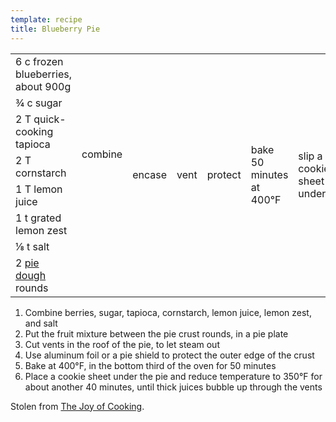 ```yaml
---
template: recipe
title: Blueberry Pie
---
```

<table>
<tr>
  <td>6 c frozen blueberries, about 900g</td>
  <td rowspan="7">combine</td>
  <td rowspan="8">encase</td>
  <td rowspan="8">vent</td>
  <td rowspan="8">protect</td>
  <td rowspan="8">bake 50 minutes at 400&deg;F</td>
  <td rowspan="8">slip a cookie sheet under</td>
  <td rowspan="8">bake 40 minutes at 350&deg;F</td>
</tr>  
<tr>
  <td>&frac34; c sugar</td>
</tr>  
<tr>
  <td>2 T quick-cooking tapioca</td>
</tr>  
<tr>
  <td>2 T cornstarch</td>
</tr>  
<tr>
  <td>1 T lemon juice</td>
</tr>  
<tr>
  <td>1 t grated lemon zest</td>
</tr>  
<tr>
  <td>&frac18; t salt</td>
</tr>  
<tr>
  <td>2 <a href="../pieCrust">pie dough</a> rounds</td>
  <td class="righthide">&nbsp;</td>
</tr>
</table>

1. Combine berries, sugar, tapioca, cornstarch, lemon juice, lemon zest, and salt
1. Put the fruit mixture between the pie crust rounds, in a pie plate
1. Cut vents in the roof of the pie, to let steam out
1. Use aluminum foil or a pie shield to protect the outer edge of the crust
1. Bake at 400&deg;F, in the bottom third of the oven for 50 minutes
1. Place a cookie sheet under the pie and reduce temperature to 350&deg;F for about another 40 minutes,
   until thick juices bubble up through the vents

<p class="confession">Stolen from <a href="https://www.goodreads.com/book/show/327847.The_Joy_of_Cooking">The Joy of Cooking</a>.</p>
